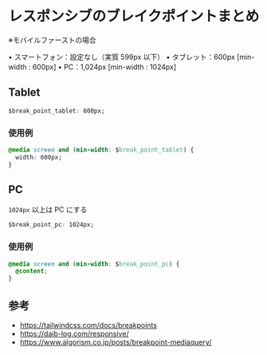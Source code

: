 # レスポンシブのブレイクポイントまとめ

※モバイルファーストの場合

• スマートフォン：設定なし（実質 599px 以下）
• タブレット：600px [min-width : 600px]
• PC：1,024px [min-width : 1024px]

## Tablet

```css
$break_point_tablet: 600px;
```

### 使用例

```css
@media screen and (min-width: $break_point_tablet) {
  width: 600px;
}
```

## PC

`1024px` 以上は PC にする

```css
$break_point_pc: 1024px;
```

### 使用例

```css
@media screen and (min-width: $break_point_pc) {
  @content;
}
```

## 参考

- https://tailwindcss.com/docs/breakpoints
- https://daib-log.com/responsive/
- https://www.algorism.co.jp/posts/breakpoint-mediaquery/
